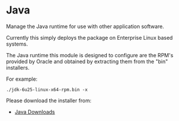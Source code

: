 # Java #

Manage the Java runtime for use with other application software.

Currently this simply deploys the package on Enterprise Linux based systems.

The Java runtime this module is designed to configure are the RPM's provided by Oracle and obtained by extracting them from the "bin" installers.

For example:

    ./jdk-6u25-linux-x64-rpm.bin -x

Please download the installer from:

 * [Java Downloads](http://www.oracle.com/technetwork/java/javase/downloads/jdk-6u25-download-346242.html)

